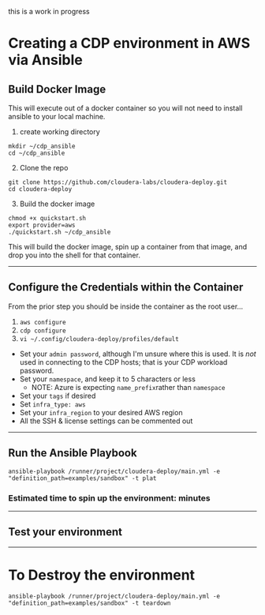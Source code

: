 this is a work in progress

# Creating a CDP environment in AWS via Ansible


##  Build Docker Image

This will execute out of a docker container so you will not need to install ansible to your local machine.

1.  create working directory
  ```
  mkdir ~/cdp_ansible
  cd ~/cdp_ansible
  ```

2. Clone the repo
  ```
  git clone https://github.com/cloudera-labs/cloudera-deploy.git
  cd cloudera-deploy
  ```

3.  Build the docker image
  ```
  chmod +x quickstart.sh
  export provider=aws
  ./quickstart.sh ~/cdp_ansible
  ```

  This will build the docker image, spin up a container from that image, and drop you into the shell for that container.
  
---

## Configure the Credentials within the Container

From the prior step you should be inside the container as the root user...

1. `aws configure`
2. `cdp configure`
3. `vi ~/.config/cloudera-deploy/profiles/default`
  * Set your `admin password`, although I'm unsure where this is used.  It is _not_ used in connecting to the CDP hosts; that is your CDP workload password.
  * Set your `namespace`, and keep it to 5 characters or less
    * NOTE:  Azure is expecting `name_prefix`rather than `namespace` 
  * Set your `tags` if desired
  * Set `infra_type: aws`
  * Set your `infra_region` to your desired AWS region
  * All the SSH & license settings can be commented out

---

## Run the Ansible Playbook

```
ansible-playbook /runner/project/cloudera-deploy/main.yml -e "definition_path=examples/sandbox" -t plat
```

### Estimated time to spin up the environment:  minutes

---

## Test your environment



---

# To Destroy the environment

`ansible-playbook /runner/project/cloudera-deploy/main.yml -e "definition_path=examples/sandbox" -t teardown`
